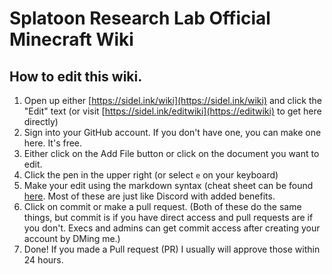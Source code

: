 # Splatoon Research Lab Official Minecraft Wiki

## How to edit this wiki.

1. Open up either [https://sidel.ink/wiki](https://sidel.ink/wiki) and click the "Edit" text (or visit [https://sidel.ink/editwiki](https://editwiki) to get here directly)
2. Sign into your GitHub account. If you don't have one, you can make one here. It's free.
3. Either click on the Add File button or click on the document you want to edit.
4. Click the pen in the upper right (or select `e` on your keyboard)
5. Make your edit using the markdown syntax (cheat sheet can be found [here](https://www.markdownguide.org/cheat-sheet/). Most of these are just like Discord with added benefits.
6. Click on commit or make a pull request. (Both of these do the same things, but commit is if you have direct access and pull requests are if you don't. Execs and admins can get commit access after creating your account by DMing me.)
7. Done! If you made a Pull request (PR) I usually will approve those within 24 hours.

